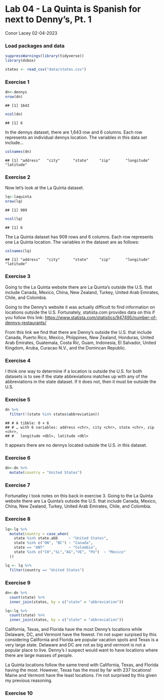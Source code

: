 Lab 04 - La Quinta is Spanish for next to Denny’s, Pt. 1
================
Conor Lacey
02-04-2023

### Load packages and data

``` r
suppressWarnings(library(tidyverse))
library(dsbox) 
```

``` r
states <- read_csv("data/states.csv")
```

### Exercise 1

``` r
dn<-dennys
nrow(dn)
```

    ## [1] 1643

``` r
ncol(dn)
```

    ## [1] 6

In the dennys dataset, there are 1,643 row and 6 columns. Each row
represents an individual dennys location. The variables in this data set
include…

``` r
colnames(dn)
```

    ## [1] "address"   "city"      "state"     "zip"       "longitude" "latitude"

### Exercise 2

Now let’s look at the La Quinta dataset.

``` r
lq<-laquinta
nrow(lq)
```

    ## [1] 909

``` r
ncol(lq)
```

    ## [1] 6

The La Quinta dataset has 909 rows and 6 columns. Each row represents
one La Quinta location. The variables in the dataset are as follows:

``` r
colnames(lq)
```

    ## [1] "address"   "city"      "state"     "zip"       "longitude" "latitude"

### Exercise 3

Going to the La Quinta website there are La Quinta’s outside the U.S.
that include Canada, Mexico, China, New Zealand, Turkey, United Arab
Emirates, Chile, and Colombia.

Going to the Denny’s website it was actually difficult to find
information on locations outside the U.S. Fortunately, statista.com
provides data on this if you follow this link:
<https://www.statista.com/statistics/947495/number-of-dennys-restaurants/>

From this link we find that there are Denny’s outside the U.S. that
include Canada, Puerto Rico, Mexico, Phiippines, New Zealand, Honduras,
United Arab Emirates, Guatemala, Costa Ric, Guam, Indonesia, El
Salvador, United Kingdom, Aruba, Curacao N.V., and the Domincan
Republic.

### Exercise 4

I think one way to determine if a location is outside the U.S. for both
datasets is to see if the state abbreviations matches up with any of the
abbreviations in the state dataset. If it does not, then it must be
outside the U.S.

### Exercise 5

``` r
dn %>%
  filter(!(state %in% states$abbreviation))
```

    ## # A tibble: 0 × 6
    ## # … with 6 variables: address <chr>, city <chr>, state <chr>, zip <chr>,
    ## #   longitude <dbl>, latitude <dbl>

It appears there are no dennys located outside the U.S. in this dataset.

### Exercise 6

``` r
dn<-dn %>%
  mutate(country = "United States")
```

### Exercise 7

Fortunatley I took notes on this back in exercise 3. Going to the La
Quinta website there are La Quinta’s outside the U.S. that include
Canada, Mexico, China, New Zealand, Turkey, United Arab Emirates, Chile,
and Colombia.

### Exercise 8

``` r
lq<-lq %>%
  mutate(country = case_when(
    state %in% state.abb     ~ "United States",
    state %in% c("ON", "BC") ~ "Canada",
    state == "ANT"           ~ "Colombia",
    state %in% c("CH","SL","AG","VE", "PU")  ~ "Mexico"
  ))

lq <- lq %>%
  filter(country == "United States")
```

### Exercise 9

``` r
dn<-dn %>%
  count(state) %>%
  inner_join(states, by = c("state" = "abbreviation"))

lq<-lq %>%
  count(state) %>%
  inner_join(states, by = c("state" = "abbreviation"))
```

California, Texas, and Florida have the most Denny’s locations while
Delaware, DC, and Vermont have the fewest. I’m not super surpised by
this considering California and Florida are popular vacation spots and
Texas is a very large state. Delaware and DC are not as big and vermont
is not a popular place to live. Denny’s I suspect would want to have
locations where there are large masses of people.

La Quinta locations follow the same trend with California, Texas, and
Florida having the most. However, Texas has the most by far with 237
locations! Maine and Vermont have the least locations. I’m not surprised
by this given my previous reasoning.

### Exercise 10
